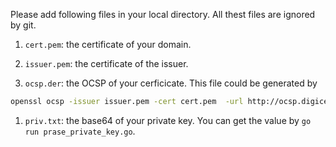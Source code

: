 Please add following files in your local directory. All thest files are
ignored by git.

1. `cert.pem`: the certificate of your domain.

1. `issuer.pem`: the certificate of the issuer.

1. `ocsp.der`: the OCSP of your cerficicate.
This file could be generated by

```bash
openssl ocsp -issuer issuer.pem -cert cert.pem  -url http://ocsp.digicert.com -respout ocsp.der
```

1. `priv.txt`: the base64 of your private key. You can get the value by
   `go run prase_private_key.go`.

